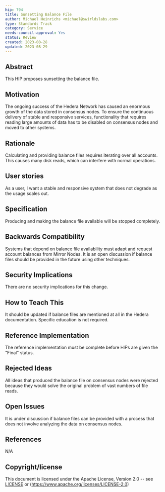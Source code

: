 ```yaml
---
hip: 794
title: Sunsetting Balance File
author: Michael Heinrichs <michael@swirldslabs.com>
type: Standards Track
category: Service
needs-council-approval: Yes
status: Review
created: 2023-08-28
updated: 2023-08-29
---
```


## Abstract

This HIP proposes sunsetting the balance file.

## Motivation

The ongoing success of the Hedera Network has caused an enormous growth of the data stored in consensus nodes. To ensure the continuous delivery of stable and responsive services, functionality that requires reading large amounts of data has to be disabled on consensus nodes and moved to other systems.

## Rationale

Calculating and providing balance files requires iterating over all accounts. This causes many disk reads, which can interfere with normal operations.

## User stories

As a user, I want a stable and responsive system that does not degrade as the usage scales out.
  
## Specification

Producing and making the balance file available will be stopped completely.

## Backwards Compatibility

Systems that depend on balance file availability must adapt and request account balances from Mirror Nodes. It is an open discussion if balance files should be provided in the future using other techniques.

## Security Implications

There are no security implications for this change.

## How to Teach This

It should be updated if balance files are mentioned at all in the Hedera documentation. Specific education is not required.

## Reference Implementation

The reference implementation must be complete before HIPs are given the "Final" status.

## Rejected Ideas

All ideas that produced the balance file on consensus nodes were rejected because they would solve the original problem of vast numbers of file reads.

## Open Issues

It is under discussion if balance files can be provided with a process that does not involve analyzing the data on consensus nodes.

## References

N/A

## Copyright/license

This document is licensed under the Apache License, Version 2.0 -- see [LICENSE](../LICENSE) or (https://www.apache.org/licenses/LICENSE-2.0)
